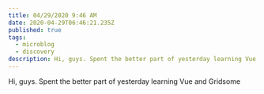 ```yaml
---
title: 04/29/2020 9:46 AM
date: 2020-04-29T06:46:21.235Z
published: true
tags:
  - microblog
  - discovery
description: Hi, guys. Spent the better part of yesterday learning Vue and Gridsome
---
```

Hi, guys. Spent the better part of yesterday learning Vue and Gridsome